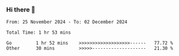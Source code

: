 ### Hi there 👋

<!--
**zhumeme/zhumeme** is a ✨ _special_ ✨ repository because its `README.md` (this file) appears on your GitHub profile.

Here are some ideas to get you started:

- 🔭 I’m currently working on ...
- 🌱 I’m currently learning ...
- 👯 I’m looking to collaborate on ...
- 🤔 I’m looking for help with ...
- 💬 Ask me about ...
- 📫 How to reach me: ...
- 😄 Pronouns: ...
- ⚡ Fun fact: ...
-->

<!--START_SECTION:waka-->

```all_time
From: 25 November 2024 - To: 02 December 2024

Total Time: 1 hr 53 mins

Go         1 hr 52 mins    >>>>>>>>>>>>>>>>>>>------   77.72 %
Other      30 mins         >>>>>--------------------   21.30 %
```

<!--END_SECTION:waka-->
